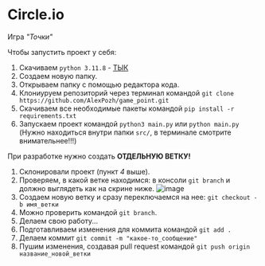# Circle.io
Игра *"Точки"*

Чтобы запустить проект у себя:
1) Скачиваем `python 3.11.8` - [ТЫК](https://www.python.org/downloads/release/python-3118/)
2) Создаем новую папку.
3) Открываем папку с помощью редактора кода.
4) Клониуруем репозиторий через терминал командой `git clone https://github.com/AlexPozh/game_point.git`
5) Скачиваем все необходимые пакеты командой `pip install -r requirements.txt`
6) Запускаем проект командой `python3 main.py` или `python main.py` (Нужно находиться внутри папки `src/`, в терминале смотрите внимательнее!!!)


При разработке нужно создать **ОТДЕЛЬНУЮ ВЕТКУ!**
1) Склонировали проект (пункт *4* выше).
2) Проверяем, в какой ветке находимся: в консоли `git branch` и должно выглядеть как на скрине ниже.
![image](https://github.com/user-attachments/assets/15c039e1-2811-4cd4-98db-bf31b53d9f64)
3) Создаем новую ветку и сразу переключаемся на нее: `git checkout -b имя_ветки`
4) Можно проверить командой `git branch`.
5) Делаем свою работу...
6) Подготавливаем изменения для коммита командой `git add .`
7) Делаем коммит `git commit -m "какое-то_сообщение"`
8) Пушим изменения, создавая pull request командой `git push origin название_новой_ветки`
